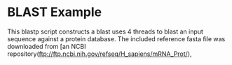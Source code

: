 # BLAST Example

This blastp script constructs a blast uses 4 threads to blast an input sequence against a protein database. The included reference fasta file was downloaded from [an NCBI repository(ftp://ftp.ncbi.nih.gov/refseq/H_sapiens/mRNA_Prot/), 
